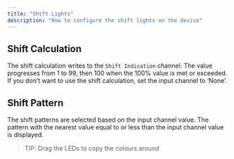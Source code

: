 ```yaml
---
title: "Shift Lights"
description: "How to configure the shift lights on the device"
---
```


## Shift Calculation
The shift calculation writes to the `Shift Indication` channel. The value progresses from 1 to 99, then 100 when the 100% value is met or exceeded.
If you don’t want to use the shift calculation, set the input channel to ‘None’.

## Shift Pattern
The shift patterns are selected based on the input channel value. The pattern with the nearest value equal to or less than the input channel value is displayed.


> TIP: Drag the LEDs to copy the colours around
